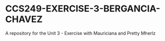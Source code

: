 # CCS249-EXERCISE-3-BERGANCIA-CHAVEZ
A repository for the Unit 3 - Exercise with Mauriciana and Pretty Mherlz

